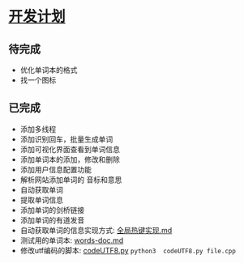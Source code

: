 # [开发计划](./)   

## 待完成        

- 优化单词本的格式 
- 找一个图标  

## 已完成   

- 添加多线程  
- 添加识别回车，批量生成单词    
- 添加可视化界面查看到单词信息  
- 添加单词本的添加，修改和删除  
- 添加用户信息配置功能   
- 解析网站添加单词的 音标和意思 
- 自动获取单词  
- 提取单词信息  
- 添加单词的剑桥链接  
- 添加单词的有道发音  
- 自动获取单词的信息实现方式:  [全局热键实现.md](全局热键实现.md)  
- 测试用的单词本:  [words-doc.md](words-doc.md)  
- 修改utf编码的脚本:  [codeUTF8.py](codeUTF8.py)     `python3  codeUTF8.py file.cpp`
